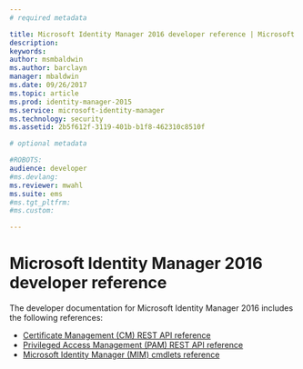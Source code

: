 ```yaml
---
# required metadata

title: Microsoft Identity Manager 2016 developer reference | Microsoft Docs
description:
keywords:
author: msmbaldwin
ms.author: barclayn
manager: mbaldwin
ms.date: 09/26/2017
ms.topic: article
ms.prod: identity-manager-2015
ms.service: microsoft-identity-manager
ms.technology: security
ms.assetid: 2b5f612f-3119-401b-b1f8-462310c8510f

# optional metadata

#ROBOTS:
audience: developer
#ms.devlang:
ms.reviewer: mwahl
ms.suite: ems
#ms.tgt_pltfrm:
#ms.custom:

---
```


# Microsoft Identity Manager 2016 developer reference
The developer documentation for Microsoft Identity Manager 2016 includes the following references:

- [Certificate Management (CM) REST API reference](certificate-management-rest-api-reference.md)
- [Privileged Access Management (PAM) REST API reference](privileged-access-management-rest-api-reference.md)
- [Microsoft Identity Manager (MIM) cmdlets reference](https://docs.microsoft.com/powershell/identitymanager/)
